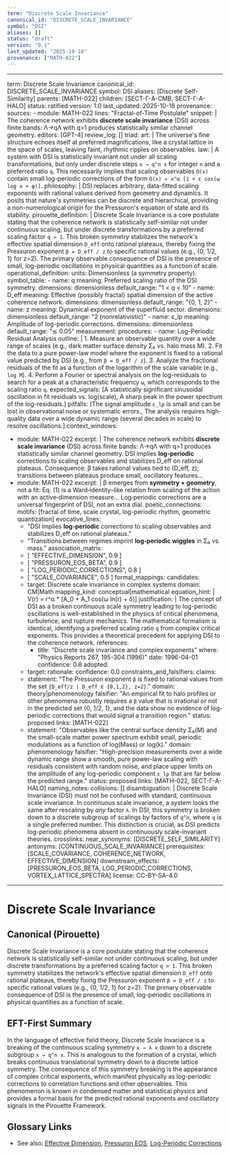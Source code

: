```yaml
---
term: "Discrete Scale Invariance"
canonical_id: "DISCRETE_SCALE_INVARIANCE"
symbol: "DSI"
aliases: []
status: "draft"
version: "0.1"
last_updated: "2025-10-18"
provenance: ["MATH-022"]
---
```


---
term: Discrete Scale Invariance
canonical_id: DISCRETE_SCALE_INVARIANCE
symbol: DSI
aliases: [Discrete Self-Similarity]
parents: [MATH-022]
children: [SECT-Γ-A-CMB, SECT-Γ-A-HALO]
status: ratified
version: 1.0
last_updated: 2025-10-18
provenance:
  sources:
    - module: MATH-022
      lines: "Fractal-of-Time Postulate"
      snippet: |
        The coherence network exhibits **discrete scale invariance** (DSI) across finite bands: Λ→qΛ with q>1 produces statistically similar channel geometry.
  editors: [GPT-4]
  review_log: []
triad:
  art: |
    The universe's fine structure echoes itself at preferred magnifications, like a crystal lattice in the space of scales, leaving faint, rhythmic ripples on observables.
  law: |
    A system with DSI is statistically invariant not under all scaling transformations, but only under discrete steps `x → q^n x` for integer `n` and a preferred ratio `q`. This necessarily implies that scaling observables `O(x)` contain small log-periodic corrections of the form `O(x) ∝ x^α [1 + ε cos(ω log x + φ)]`.
  philosophy: |
    DSI replaces arbitrary, data-fitted scaling exponents with rational values derived from geometry and dynamics. It posits that nature's symmetries can be discrete and hierarchical, providing a non-numerological origin for the Pressuron's equation of state and its stability.
pirouette_definition: |
  Discrete Scale Invariance is a core postulate stating that the coherence network is statistically self-similar not under continuous scaling, but under discrete transformations by a preferred scaling factor `q > 1`. This broken symmetry stabilizes the network's effective spatial dimension `D_eff` onto rational plateaus, thereby fixing the Pressuron exponent `β = D_eff / z` to specific rational values (e.g., {0, 1/2, 1} for z=2). The primary observable consequence of DSI is the presence of small, log-periodic oscillations in physical quantities as a function of scale.
operational_definition:
  units: Dimensionless (a symmetry property).
  symbol_table:
    - name: q
      meaning: Preferred scaling ratio of the DSI symmetry.
      dimensions: dimensionless
      default_range: "1 < q < 10"
    - name: D_eff
      meaning: Effective (possibly fractal) spatial dimension of the active coherence network.
      dimensions: dimensionless
      default_range: "{0, 1, 2}"
    - name: z
      meaning: Dynamical exponent of the superfluid sector.
      dimensions: dimensionless
      default_range: "2 (nonrelativistic)"
    - name: ε_lp
      meaning: Amplitude of log-periodic corrections.
      dimensions: dimensionless
      default_range: "≲ 0.05"
  measurement:
    procedures:
      - name: Log-Periodic Residual Analysis
        outline: |
          1. Measure an observable quantity over a wide range of scales (e.g., dark matter surface density Σ₀ vs. halo mass M).
          2. Fit the data to a pure power-law model where the exponent is fixed to a rational value predicted by DSI (e.g., from `β = D_eff / z`).
          3. Analyze the fractional residuals of the fit as a function of the logarithm of the scale variable (e.g., `log M`).
          4. Perform a Fourier or spectral analysis on the log-residuals to search for a peak at a characteristic frequency `ω`, which corresponds to the scaling ratio `q`.
        expected_signals: [A statistically significant sinusoidal oscillation in fit residuals vs. log(scale), A sharp peak in the power spectrum of the log-residuals.]
        pitfalls: [The signal amplitude `ε_lp` is small and can be lost in observational noise or systematic errors., The analysis requires high-quality data over a wide dynamic range (several decades in scale) to resolve oscillations.]
context_windows:
  - module: MATH-022
    excerpt: |
      The coherence network exhibits **discrete scale invariance** (DSI) across finite bands: Λ→qΛ with q>1 produces statistically similar channel geometry. DSI implies **log‑periodic** corrections to scaling observables and stabilizes D_eff on rational plateaus. Consequence: β takes rational values tied to (D_eff, z); transitions between plateaus produce small, oscillatory features...
  - module: MATH-022
    excerpt: |
      β emerges from **symmetry + geometry**, not a fit: Eq. (1) is a Ward‑identity–like relation from scaling of the action with an active‑dimension measure... Log‑periodic corrections are a universal fingerprint of DSI, not an extra dial.
poetic_connections:
  motifs: [fractal of time, scale crystal, log-periodic rhythm, geometric quantization]
  evocative_lines:
    - "DSI implies **log‑periodic** corrections to scaling observables and stabilizes D_eff on rational plateaus."
    - "Transitions between regimes imprint **log‑periodic wiggles** in Σ₀ vs. mass."
  association_matrix:
    - [ "EFFECTIVE_DIMENSION", 0.9 ]
    - [ "PRESSURON_EOS_BETA", 0.9 ]
    - [ "LOG_PERIODIC_CORRECTIONS", 0.8 ]
    - [ "SCALE_COVARIANCE", 0.5 ]
formal_mappings:
  candidates:
    - target: Discrete scale invariance in complex systems
      domain: CM|Math
      mapping_kind: conceptual|mathematical
      equation_hint: |
        V(r) = r^α * [A_0 + A_1 cos(ω ln(r) + δ)]
      justification: |
        The concept of DSI as a broken continuous scale symmetry leading to log-periodic oscillations is well-established in the physics of critical phenomena, turbulence, and rupture mechanics. The mathematical formalism is identical, identifying a preferred scaling ratio `q` from complex critical exponents. This provides a theoretical precedent for applying DSI to the coherence network.
      references:
        - title: "Discrete scale invariance and complex exponents"
          where: "Physics Reports 267, 195-304 (1996)"
          date: 1996-04-01
      confidence: 0.8
  adopted:
    - target:
      rationale:
      confidence: 0.0
constraints_and_falsifiers:
  claims:
    - statement: "The Pressuron exponent `β` is fixed to rational values from the set `{D_eff/z | D_eff ∈ {0,1,2}, z=2}`."
      domain: theory|phenomenology
      falsifier: "An empirical fit to halo profiles or other phenomena robustly requires a `β` value that is irrational or not in the predicted set {0, 1/2, 1}, and the data show no evidence of log-periodic corrections that would signal a transition region."
      status: proposed
      links: [MATH-022]
    - statement: "Observables like the central surface density Σ₀(M) and the small-scale matter power spectrum exhibit small, periodic modulations as a function of log(Mass) or log(k)."
      domain: phenomenology
      falsifier: "High-precision measurements over a wide dynamic range show a smooth, pure power-law scaling with residuals consistent with random noise, and place upper limits on the amplitude of any log-periodic component `ε_lp` that are far below the predicted range."
      status: proposed
      links: [MATH-022, SECT-Γ-A-HALO]
naming_notes:
  collisions: []
  disambiguation: |
    Discrete Scale Invariance (DSI) must not be confused with standard, continuous scale invariance. In continuous scale invariance, a system looks the same after rescaling by *any* factor `λ`. In DSI, this symmetry is broken down to a discrete subgroup of scalings by factors of `q^n`, where `q` is a single preferred number. This distinction is crucial, as DSI predicts log-periodic phenomena absent in continuously scale-invariant theories.
crosslinks:
  near_synonyms: [DISCRETE_SELF_SIMILARITY]
  antonyms: [CONTINUOUS_SCALE_INVARIANCE]
  prerequisites: [SCALE_COVARIANCE, COHERENCE_NETWORK, EFFECTIVE_DIMENSION]
  downstream_effects: [PRESSURON_EOS_BETA, LOG_PERIODIC_CORRECTIONS, VORTEX_LATTICE_SPECTRA]
license: CC-BY-SA-4.0
---

# Discrete Scale Invariance

## Canonical (Pirouette)
Discrete Scale Invariance is a core postulate stating that the coherence network is statistically self-similar not under continuous scaling, but under discrete transformations by a preferred scaling factor `q > 1`. This broken symmetry stabilizes the network's effective spatial dimension `D_eff` onto rational plateaus, thereby fixing the Pressuron exponent `β = D_eff / z` to specific rational values (e.g., {0, 1/2, 1} for z=2). The primary observable consequence of DSI is the presence of small, log-periodic oscillations in physical quantities as a function of scale.

## EFT-First Summary
In the language of effective field theory, Discrete Scale Invariance is a breaking of the continuous scaling symmetry `x → λ x` down to a discrete subgroup `x → q^n x`. This is analogous to the formation of a crystal, which breaks continuous translational symmetry down to a discrete lattice symmetry. The consequence of this symmetry breaking is the appearance of complex critical exponents, which manifest physically as log-periodic corrections to correlation functions and other observables. This phenomenon is known in condensed matter and statistical physics and provides a formal basis for the predicted rational exponents and oscillatory signals in the Pirouette Framework.

## Glossary Links
- See also: [Effective Dimension](<#>), [Pressuron EOS](<#>), [Log-Periodic Corrections](<#>)